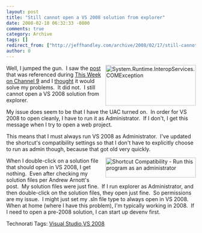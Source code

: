 ```yaml
---
layout: post
title: "Still cannot open a VS 2008 solution from explorer"
date: 2008-02-18 06:32:33 -0800
comments: true
category: Archive
tags: []
redirect_from: ["http://jeffhandley.com/archive/2008/02/17/still-cannot-open-a-vs-2008-solution-from-explorer"]
author: 0
---
```

<!-- more -->
<p><img height="108" alt="System.Runtime.InteropServices.COMException" src="http://blog.jeffhandley.com/Images/PostImages/StillcannotopenaVS2008solutionfromexplor_13CF7/image.png" width="240" align="right" />Well, I jumped the gun.  I saw the <a href="http://blogs.msdn.com/andrewarnottms/archive/2008/02/13/why-double-clicking-on-an-sln-file-doesn-t-always-launch-visual-studio.aspx" target="_blank">post</a> that was referenced during <a href="http://www.hanselman.com/blog/ThisWeekOnChannel9Feb15.aspx" target="_blank">This Week on Channel 9</a> and I <a href="http://blog.jeffhandley.com/archive/2008/02/15/open-a-vs-2008-solution-from-explorer.aspx" target="_blank">thought</a> it would solve my problems.  It did not.  I still cannot open a VS 2008 solution from explorer.</p>  <p>My issue does seem to be that I have the UAC turned on.  In order for VS 2008 to open cleanly, I have to run it as Administrator.  If I don't, I get this message when I try to open a web project.</p>  <p>This means that I must always run VS 2008 as Administrator.  I've updated the shortcut's compatibility settings so that I don't have to explicitly choose to run as admin though, because that got old very quickly.</p>  <p><img height="53" alt="Shortcut Compatibility - Run this program as an administrator" src="http://blog.jeffhandley.com/Images/PostImages/StillcannotopenaVS2008solutionfromexplor_13CF7/image_3.png" width="240" align="right" />When I double-click on a solution file that should open in VS 2008, I get nothing.  Even after checking my solution files per Andrew Arnott's post.  My solution files were just fine.  If I run explorer as Administrator, and then double-click on the solution files, they open just fine.  So permissions are my issue.  I might just set my .sln file type to always open in VS 2008.  When at home (where I have this problem), I'm typically working in 2008.  If I need to open a pre-2008 solution, I can start up devenv first.</p>  <div class="wlWriterSmartContent" id="scid:0767317B-992E-4b12-91E0-4F059A8CECA8:bd55e163-b271-4ffe-871e-e4d603935cba" style="padding-right: 0px; display: inline; padding-left: 0px; padding-bottom: 0px; margin: 0px; padding-top: 0px">Technorati Tags: <a href="http://technorati.com/tags/Visual%20Studio" rel="tag">Visual Studio</a>,<a href="http://technorati.com/tags/VS%202008" rel="tag">VS 2008</a></div>

